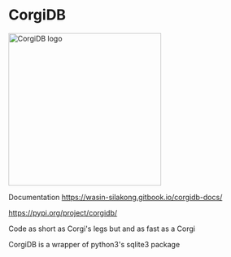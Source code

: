 

# CorgiDB

<img src="https://github.com/WasinUddy/CorgiDB/blob/main/corgidb/CorgiDBlogo.png?raw=true" alt="CorgiDB logo" style="height:300px; width:300px;" />

Documentation
https://wasin-silakong.gitbook.io/corgidb-docs/

https://pypi.org/project/corgidb/

Code as short as Corgi's legs but and as fast as a Corgi

CorgiDB is a wrapper of python3's sqlite3 package

